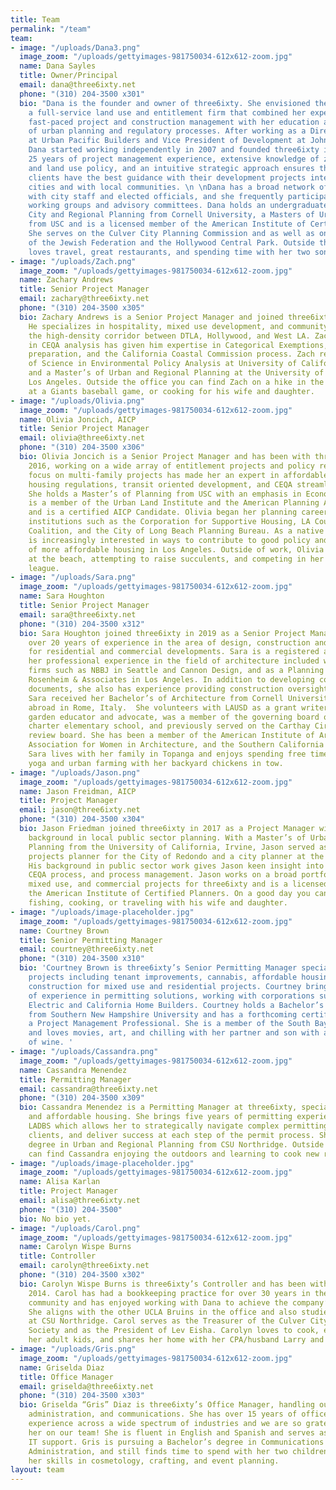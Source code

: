 ```yaml
---
title: Team
permalink: "/team"
team:
- image: "/uploads/Dana3.png"
  image_zoom: "/uploads/gettyimages-981750034-612x612-zoom.jpg"
  name: Dana Sayles
  title: Owner/Principal
  email: dana@three6ixty.net
  phone: "(310) 204-3500 x301"
  bio: "Dana is the founder and owner of three6ixty. She envisioned the company as
    a full-service land use and entitlement firm that combined her experience with
    fast-paced project and construction management with her education and knowledge
    of urban planning and regulatory processes. After working as a Director of Development
    at Urban Pacific Builders and Vice President of Development at John Laing Homes,
    Dana started working independently in 2007 and founded three6ixty in 2012.  Dana’s
    25 years of project management experience, extensive knowledge of zoning code
    and land use policy, and an intuitive strategic approach ensures that three6ixty
    clients have the best guidance with their development projects internally, with
    cities and with local communities. \n \nDana has a broad network of relationships
    with city staff and elected officials, and she frequently participates with policy
    working groups and advisory committees. Dana holds an undergraduate degree in
    City and Regional Planning from Cornell University, a Masters of Urban Planning
    from USC and is a licensed member of the American Institute of Certified Planners.
    She serves on the Culver City Planning Commission and as well as on the boards
    of the Jewish Federation and the Hollywood Central Park. Outside the office, Dana
    loves travel, great restaurants, and spending time with her two sons."
- image: "/uploads/Zach.png"
  image_zoom: "/uploads/gettyimages-981750034-612x612-zoom.jpg"
  name: Zachary Andrews
  title: Senior Project Manager
  email: zachary@three6ixty.net
  phone: "(310) 204-3500 x305"
  bio: Zachary Andrews is a Senior Project Manager and joined three6ixty in 2015.
    He specializes in hospitality, mixed use development, and community outreach in
    the high-density corridor between DTLA, Hollywood, and West LA. Zach’s background
    in CEQA analysis has given him expertise in Categorical Exemptions, MND and EIR
    preparation, and the California Coastal Commission process. Zach received a Bachelor’s
    of Science in Environmental Policy Analysis at University of California, Davis
    and a Master’s of Urban and Regional Planning at the University of California,
    Los Angeles. Outside the office you can find Zach on a hike in the mountains,
    at a Giants baseball game, or cooking for his wife and daughter.
- image: "/uploads/Olivia.png"
  image_zoom: "/uploads/gettyimages-981750034-612x612-zoom.jpg"
  name: Olivia Joncich, AICP
  title: Senior Project Manager
  email: olivia@three6ixty.net
  phone: "(310) 204-3500 x306"
  bio: Olivia Joncich is a Senior Project Manager and has been with three6ixty since
    2016, working on a wide array of entitlement projects and policy research. Olivia’s
    focus on multi-family projects has made her an expert in affordable and supportive
    housing regulations, transit oriented development, and CEQA streamlining legislation.
    She holds a Master’s of Planning from USC with an emphasis in Economic Development,
    is a member of the Urban Land Institute and the American Planning Association,
    and is a certified AICP Candidate. Olivia began her planning career with notable
    institutions such as the Corporation for Supportive Housing, LA County Bicycle
    Coalition, and the City of Long Beach Planning Bureau. As a native Angeleno, she
    is increasingly interested in ways to contribute to good policy and the production
    of more affordable housing in Los Angeles. Outside of work, Olivia enjoys being
    at the beach, attempting to raise succulents, and competing in her local bowling
    league.
- image: "/uploads/Sara.png"
  image_zoom: "/uploads/gettyimages-981750034-612x612-zoom.jpg"
  name: Sara Houghton
  title: Senior Project Manager
  email: sara@three6ixty.net
  phone: "(310) 204-3500 x312"
  bio: Sara Houghton joined three6ixty in 2019 as a Senior Project Manager and has
    over 20 years of experience in the area of design, construction and land-use entitlements
    for residential and commercial developments. Sara is a registered architect and
    her professional experience in the field of architecture included working at international
    firms such as NBBJ in Seattle and Cannon Design, and as a Planning Associate at
    Rosenheim & Associates in Los Angeles. In addition to developing construction
    documents, she also has experience providing construction oversight services.
    Sara received her Bachelor’s of Architecture from Cornell University and studied
    abroad in Rome, Italy.  She volunteers with LAUSD as a grant writer and schoolyard
    garden educator and advocate, was a member of the governing board of her neighborhood
    charter elementary school, and previously served on the Carthay Circle HPOZ design
    review board. She has been a member of the American Institute of Architects, the
    Association for Women in Architecture, and the Southern California Mediation Association.
    Sara lives with her family in Topanga and enjoys spending free time practicing
    yoga and urban farming with her backyard chickens in tow.
- image: "/uploads/Jason.png"
  image_zoom: "/uploads/gettyimages-981750034-612x612-zoom.jpg"
  name: Jason Freidman, AICP
  title: Project Manager
  email: jason@three6ixty.net
  phone: "(310) 204-3500 x304"
  bio: Jason Friedman joined three6ixty in 2017 as a Project Manager with an extensive
    background in local public sector planning. With a Master’s of Urban and Regional
    Planning from the University of California, Irvine, Jason served as a special
    projects planner for the City of Redondo and a city planner at the City of Bellflower.
    His background in public sector work gives Jason keen insight into code interpretation,
    CEQA process, and process management. Jason works on a broad portfolio of residential,
    mixed use, and commercial projects for three6ixty and is a licensed member of
    the American Institute of Certified Planners. On a good day you can find Jason
    fishing, cooking, or traveling with his wife and daughter.
- image: "/uploads/image-placeholder.jpg"
  image_zoom: "/uploads/gettyimages-981750034-612x612-zoom.jpg"
  name: Courtney Brown
  title: Senior Permitting Manager
  email: courtney@three6ixty.net
  phone: "(310) 204-3500 x310"
  bio: 'Courtney Brown is three6ixty’s Senior Permitting Manager specializing in complex
    projects including tenant improvements, cannabis, affordable housing, and new
    construction for mixed use and residential projects. Courtney brings over 10 years
    of experience in permitting solutions, working with corporations such as General
    Electric and California Home Builders. Courtney holds a Bachelor’s Degree in Communication
    from Southern New Hampshire University and has a forthcoming certification as
    a Project Management Professional. She is a member of the South Bay LGBTQ Center
    and loves movies, art, and chilling with her partner and son with a good glass
    of wine. '
- image: "/uploads/Cassandra.png"
  image_zoom: "/uploads/gettyimages-981750034-612x612-zoom.jpg"
  name: Cassandra Menendez
  title: Permitting Manager
  email: cassandra@three6ixty.net
  phone: "(310) 204-3500 x309"
  bio: Cassandra Menendez is a Permitting Manager at three6ixty, specializing in multi-family
    and affordable housing. She brings five years of permitting experience with the
    LADBS which allows her to strategically navigate complex permitting issues, assist
    clients, and deliver success at each step of the permit process. She holds a Bachelor’s
    degree in Urban and Regional Planning from CSU Northridge. Outside of work, you
    can find Cassandra enjoying the outdoors and learning to cook new recipes.
- image: "/uploads/image-placeholder.jpg"
  image_zoom: "/uploads/gettyimages-981750034-612x612-zoom.jpg"
  name: Alisa Karlan
  title: Project Manager
  email: alisa@three6ixty.net
  phone: "(310) 204-3500"
  bio: No bio yet.
- image: "/uploads/Carol.png"
  image_zoom: "/uploads/gettyimages-981750034-612x612-zoom.jpg"
  name: Carolyn Wispe Burns
  title: Controller
  email: carolyn@three6ixty.net
  phone: "(310) 204-3500 x302"
  bio: Carolyn Wispe Burns is three6ixty’s Controller and has been with the firm since
    2014. Carol has had a bookkeeping practice for over 30 years in the Culver City
    community and has enjoyed working with Dana to achieve the company’s dynamic growth.
    She aligns with the other UCLA Bruins in the office and also studied accounting
    at CSU Northridge. Carol serves as the Treasurer of the Culver City Historical
    Society and as the President of Lev Eisha. Carolyn loves to cook, especially with
    her adult kids, and shares her home with her CPA/husband Larry and her dog Hazel.
- image: "/uploads/Gris.png"
  image_zoom: "/uploads/gettyimages-981750034-612x612-zoom.jpg"
  name: Griselda Diaz
  title: Office Manager
  email: griselda@three6ixty.net
  phone: "(310) 204-3500 x303"
  bio: Griselda “Gris” Diaz is three6ixty’s Office Manager, handling our daily operations,
    administration, and communications. She has over 15 years of office management
    experience across a wide spectrum of industries and we are so grateful to have
    her on our team! She is fluent in English and Spanish and serves as our in-house
    IT support. Gris is pursuing a Bachelor’s degree in Communications and Business
    Administration, and still finds time to spend with her two children and exercise
    her skills in cosmetology, crafting, and event planning.
layout: team
---
```


